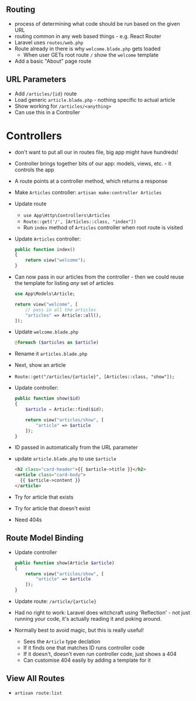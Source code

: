 ## Routing

- process of determining what code should be run based on the given URL
- routing common in any web based things - e.g. React Router
- Laravel uses `routes/web.php`
- Route already in there is why `welcome.blade.php` gets loaded
    - When user GETs root route `/` show the `welcome` template
- Add a basic "About" page route

## URL Parameters

- Add `/articles/{id}` route
- Load generic `article.blade.php` - nothing specific to actual article
- Show working for `/articles/<anything>`
- Can use this in a Controller


# Controllers

- don't want to put all our in routes file, big app might have hundreds!
- Controller brings together bits of our app: models, views, etc. - it controls the app
- A route points at a controller method, which returns a response
- Make `Articles` controller: `artisan make:controller Articles`
- Update route
    - `use App\Http\Controllers\Articles`
    - `Route::get('/', [Articles::class, "index"])`
    - Run `index` method of `Articles` controller when root route is visited
- Update `Articles` controller:

    ```php
    public function index()
    {
        return view("welcome");
    }
    ```
- Can now pass in our articles from the controller - then we could reuse the template for listing *any* set of articles

    ```php
    use App\Models\Article;
    ```

    ```php
    return view("welcome", [
        // pass in all the articles
        "articles" => Article::all(),
    ]);
    ```
- Update `welcome.blade.php`

    ```php
    @foreach ($articles as $article)
    ```
- Rename it `articles.blade.php`

- Next, show an article
- `Route::get("/articles/{article}", [Articles::class, "show"]);`
- Update controller:

    ```php
    public function show($id)
    {
        $article = Article::find($id);

        return view("articles/show", [
            "article" => $article
        ]);
    }
    ```
- ID passed in automatically from the URL parameter
- update `article.blade.php` to use `$article`

    ```html
    <h2 class="card-header">{{ $article->title }}</h2>
    <article class="card-body">
      {{ $article->content }}
    </article>
    ```
- Try for article that exists
- Try for article that doesn't exist
- Need 404s

## Route Model Binding

- Update controller

    ```php
    public function show(Article $article)
    {
        return view("articles/show", [
            "article" => $article
        ]);
    }
    ```
- Update route: `/article/{article}`
- Had no right to work: Laravel does witchcraft using 'Reflection' - not just running your code, it's actually reading it and poking around.
- Normally best to avoid magic, but this is really useful!
    - Sees the `Article` type declation
    - If it finds one that matches ID runs controller code
    - If it doesn't, doesn't even run controller code, just shows a 404
    - Can customise 404 easily by adding a template for it

## View All Routes

- `artisan route:list`
